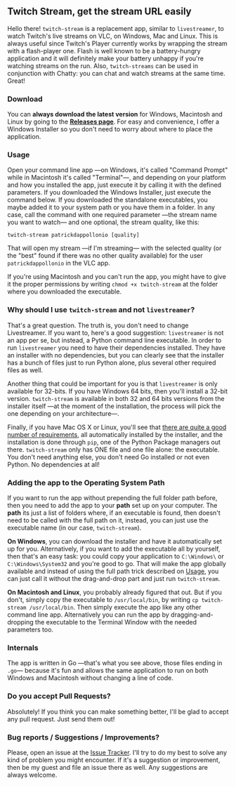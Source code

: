 ## Twitch Stream, get the stream URL easily

Hello there! `twitch-stream` is a replacement app, similar to `livestreamer`, to watch Twitch's live streams on VLC, on Windows, Mac and Linux. This is always useful since Twitch's Player currently works by wrapping the stream with a flash-player one. Flash is well known to be a battery-hungry application and it will definitely make your battery unhappy if you're watching streams on the run. Also, `twitch-streams` can be used in conjunction with Chatty: you can chat and watch streams at the same time. Great!

### Download

You can **always download the latest version** for Windows, Macintosh and Linux by going to the **[Releases page](https://github.com/patrickdappollonio/twitch-stream/releases)**. For easy and convenience, I offer a Windows Installer so you don't need to worry about where to place the application.

### Usage

Open your command line app —on Windows, it's called "Command Prompt" while in Macintosh it's called "Terminal"—, and depending on your platform and how you installed the app, just execute it by calling it with the defined parameters. If you downloaded the Windows Installer, just execute the command below. If you downloaded the standalone executables, you maybe added it to your system path or you have them in a folder. In any case, call the command with one required parameter —the stream name you want to watch— and one optional, the stream quality, like this:

```
twitch-stream patrickdappollonio [quality]
```

That will open my stream —if I'm streaming— with the selected quality (or the "best" found if there was no other quality available) for the user `patrickdappollonio` in the VLC app.

If you're using Macintosh and you can't run the app, you might have to give it the proper permissions by writing `chmod +x twitch-stream` at the folder where you downloaded the executable.

### Why should I use `twitch-stream` and not `livestreamer`?

That's a great question. The truth is, you don't need to change Livestreamer. If you want to, here's a good suggestion: `livestreamer` is not an app per se, but instead, a Python command line executable. In order to run `livestreamer` you need to have their dependencies installed. They have an installer with no dependencies, but you can clearly see that the installer has a bunch of files just to run Python alone, plus several other required files as well.

Another thing that could be important for you is that `livestreamer` is only available for 32-bits. If you have Windows 64 bits, then you'll install a 32-bit version. `twitch-stream` is available in both 32 and 64 bits versions from the installer itself —at the moment of the installation, the process will pick the one depending on your architecture—.

Finally, if you have Mac OS X or Linux, you'll see that [there are quite a good number of requirements](http://docs.livestreamer.io/install.html#dependencies), all automatically installed by the installer, and the installation is done through `pip`, one of the Python Package managers out there. `twitch-stream` only has ONE file and one file alone: the executable. You don't need anything else, you don't need Go installed or not even Python. No dependencies at all!

### Adding the app to the Operating System Path

If you want to run the app without prepending the full folder path before, then you need to add the app to your **path** set up on your computer. The **path** its just a list of folders where, if an executable is found, then doesn't need to be called with the full path on it, instead, you can just use the executable name (in our case, `twitch-stream`).

**On Windows**, you can download the installer and have it automatically set up for you. Alternatively, if you want to add the executable all by yourself, then that's an easy task: you could copy your application to `C:\Windows\` or `C:\Windows\System32` and you're good to go. That will make the app globally available and instead of using the full path trick described on [Usage](#usage), you can just call it without the drag-and-drop part and just run `twitch-stream`.

**On Macintosh and Linux**, you probably already figured that out. But if you don't, simply copy the executable to `/usr/local/bin`, by writing `cp twitch-stream /usr/local/bin`. Then simply execute the app like any other command line app. Alternatively you can run the app by dragging-and-dropping the executable to the Terminal Window with the needed parameters too.

### Internals

The app is written in Go —that's what you see above, those files ending in `.go`— because it's fun and allows the same application to run on both Windows and Macintosh without changing a line of code.

### Do you accept Pull Requests?

Absolutely! If you think you can make something better, I'll be glad to accept any pull request. Just send them out!

### Bug reports / Suggestions / Improvements?

Please, open an issue at the [Issue Tracker](https://github.com/patrickdappollonio/twitch-stream/issues). I'll try to do my best to solve any kind of problem you might encounter. If it's a suggestion or improvement, then be my guest and file an issue there as well. Any suggestions are always welcome.